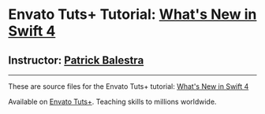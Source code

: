 # Envato Tuts+ Tutorial: [What's New in Swift 4][published url]
## Instructor: [Patrick Balestra][instructor url]






------

These are source files for the Envato Tuts+ tutorial: [What's New in Swift 4][published url]

Available on [Envato Tuts+](https://tutsplus.com). Teaching skills to millions worldwide.

[published url]: https://code.tutsplus.com/articles/whats-new-in-swift-4--cms-28939
[instructor url]: https://tutsplus.com/authors/patrick-balestra
